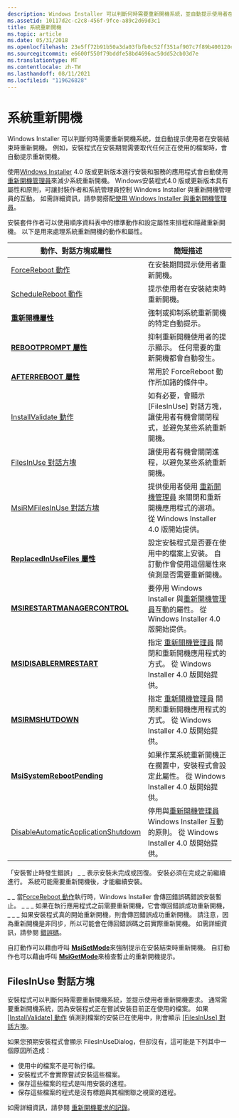 ```yaml
---
description: Windows Installer 可以判斷何時需要重新開機系統，並自動提示使用者在安裝結束時重新開機。
ms.assetid: 10117d2c-c2c8-456f-9fce-a89c2d69d3c1
title: 系統重新開機
ms.topic: article
ms.date: 05/31/2018
ms.openlocfilehash: 23e5ff72b91b50a3da03fbfb0c52ff351af907c7f89b400120c463dab233f288
ms.sourcegitcommit: e6600f550f79bddfe58bd4696ac50dd52cb03d7e
ms.translationtype: MT
ms.contentlocale: zh-TW
ms.lasthandoff: 08/11/2021
ms.locfileid: "119626828"
---
```

# <a name="system-reboots"></a>系統重新開機

Windows Installer 可以判斷何時需要重新開機系統，並自動提示使用者在安裝結束時重新開機。 例如，安裝程式在安裝期間需要取代任何正在使用的檔案時，會自動提示重新開機。

使用[Windows Installer](windows-installer-portal.md) 4.0 版或更新版本進行安裝和服務的應用程式會自動使用[重新開機管理員](../rstmgr/restart-manager-portal.md)來減少系統重新開機。 Windows安裝程式4.0 版或更新版本具有屬性和原則，可讓封裝作者和系統管理員控制 Windows Installer 與重新開機管理員的互動。 如需詳細資訊，請參閱搭配[使用 Windows Installer 與重新開機管理員](using-windows-installer-with-restart-manager.md)。

安裝套件作者可以使用順序資料表中的標準動作和設定屬性來排程和隱藏重新開機。 以下是用來處理系統重新開機的動作和屬性。



| 動作、對話方塊或屬性                                                | 簡短描述                                                                                                                                             |
|--------------------------------------------------------------------------------|---------------------------------------------------------------------------------------------------------------------------------------------------------------|
| [ForceReboot 動作](forcereboot-action.md)                                   | 在安裝期間提示使用者重新開機。                                                                                                        |
| [ScheduleReboot 動作](schedulereboot-action.md)                             | 提示使用者在安裝結束時重新開機。                                                                                                 |
| [**重新開機屬性**](reboot.md)                                              | 強制或抑制系統重新開機的特定自動提示。                                                                                           |
| [**REBOOTPROMPT 屬性**](rebootprompt.md)                                  | 抑制重新開機使用者的提示顯示。 任何需要的重新開機都會自動發生。                                                           |
| [**AFTERREBOOT 屬性**](afterreboot.md)                                    | 常用於 ForceReboot 動作所加諸的條件中。                                                                                               |
| [InstallValidate 動作](installvalidate-action.md)                           | 如有必要，會顯示 [FilesInUse] 對話方塊，讓使用者有機會關閉程式，並避免某些系統重新開機。                              |
| [FilesInUse 對話方塊](filesinuse-dialog.md)                                     | 讓使用者有機會關閉進程，以避免某些系統重新開機。                                                                              |
| [MsiRMFilesInUse 對話方塊](msirmfilesinuse-dialog.md)                           | 提供使用者使用 [重新開機管理員](../rstmgr/restart-manager-portal.md) 來關閉和重新開機應用程式的選項。 從 Windows Installer 4.0 版開始提供。 |
| [**ReplacedInUseFiles 屬性**](replacedinusefiles.md)                      | 設定安裝程式是否要在使用中的檔案上安裝。 自訂動作會使用這個屬性來偵測是否需要重新開機。                                |
| [**MSIRESTARTMANAGERCONTROL**](msirestartmanagercontrol.md)                   | 要停用 Windows Installer 與[重新開機管理員](../rstmgr/restart-manager-portal.md)互動的屬性。 從 Windows Installer 4.0 版開始提供。          |
| [**MSIDISABLERMRESTART**](msidisablermrestart.md)                             | 指定 [重新開機管理員](../rstmgr/restart-manager-portal.md) 關閉和重新開機應用程式的方式。 從 Windows Installer 4.0 版開始提供。                  |
| [**MSIRMSHUTDOWN**](msirmshutdown.md)                                         | 指定 [重新開機管理員](../rstmgr/restart-manager-portal.md) 關閉和重新開機應用程式的方式。 從 Windows Installer 4.0 版開始提供。                  |
| [**MsiSystemRebootPending**](msisystemrebootpending.md)                       | 如果作業系統重新開機正在擱置中，安裝程式會設定此屬性。 從 Windows Installer 4.0 版開始提供。                         |
| [DisableAutomaticApplicationShutdown](disableautomaticapplicationshutdown.md) | 停用與[重新開機管理員](../rstmgr/restart-manager-portal.md)Windows Installer 互動的原則。 從 Windows Installer 4.0 版開始提供。                |



 

「安裝暫止時發生錯誤」 \_ \_ 表示安裝未完成或回復。 安裝必須在完成之前繼續進行。 系統可能需要重新開機後，才能繼續安裝。

\_ \_ 當[ForceReboot 動作](forcereboot-action.md)執行時，Windows Installer 會傳回錯誤碼錯誤安裝暫止。 \_ \_ \_ 如果在執行應用程式之前需要重新開機，它會傳回錯誤成功重新開機， \_ \_ \_ 如果安裝程式真的開始重新開機，則會傳回錯誤成功重新開機。 請注意，因為重新開機是非同步，所以可能會在傳回錯誤碼之前實際重新開機。 如需詳細資訊，請參閱 [錯誤碼](error-codes.md)。

自訂動作可以藉由呼叫 [**MsiSetMode**](/windows/desktop/api/Msiquery/nf-msiquery-msisetmode)來強制提示在安裝結束時重新開機。 自訂動作也可以藉由呼叫 [**MsiGetMode**](/windows/desktop/api/Msiquery/nf-msiquery-msigetmode)來檢查暫止的重新開機提示。

## <a name="filesinuse-dialog"></a>FilesInUse 對話方塊

安裝程式可以判斷何時需要重新開機系統，並提示使用者重新開機要求。 通常需要重新開機系統，因為安裝程式正在嘗試安裝目前正在使用的檔案。 如果 [ [InstallValidate] 動作](installvalidate-action.md) 偵測到檔案的安裝已在使用中，則會顯示 [ [FilesInUse] 對話方塊](filesinuse-dialog.md)。

如果您預期安裝程式會顯示 FilesInUseDialog，但卻沒有，這可能是下列其中一個原因所造成：

-   使用中的檔案不是可執行檔。
-   安裝程式不會實際嘗試安裝這些檔案。
-   保存這些檔案的程式是叫用安裝的進程。
-   保存這些檔案的程式是沒有標題與其相關聯之視窗的進程。

如需詳細資訊，請參閱 [重新開機要求的記錄](logging-of-reboot-requests.md)。

 

 
